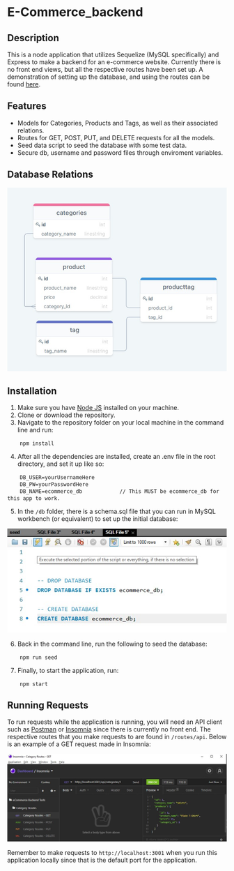 # E-Commerce_backend

## Description

This is a node application that utilizes Sequelize (MySQL specifically) and Express to make a backend for an e-commerce website. Currently there is no front end views, but all the respective routes have been set up. A demonstration of setting up the database, and using the routes can be found [here](https://youtu.be/ytksjyKNKtk).

## Features

* Models for Categories, Products and Tags, as well as their associated relations.
* Routes for GET, POST, PUT, and DELETE requests for all the models.
* Seed data script to seed the database with some test data.
* Secure db, username and password files through enviroment variables.

## Database Relations

![relations](./img/model_relations.jpg)

## Installation

1. Make sure you have [Node JS](https://nodejs.dev/) installed on your machine.
2. Clone or download the repository.
3. Navigate to the repository folder on your local machine in the command line and run:
```
    npm install
```
4. After all the dependencies are installed, create an .env file in the root directory, and set it up like so:
```
    DB_USER=yourUsernameHere
    DB_PW=yourPasswordHere
    DB_NAME=ecommerce_db            // This MUST be ecommerce_db for this app to work.
```
5. In the `/db` folder, there is a schema.sql file that you can run in MySQL workbench (or equivalent) to set up the initial database:

![sql_setup](./img/sql_schema_setup.jpg)

6. Back in the command line, run the following to seed the database:
```
    npm run seed
```
7. Finally, to start the application, run:
```
    npm start
```

## Running Requests

To run requests while the application is running, you will need an API client such as [Postman](https://www.postman.com/) or [Insomnia](https://insomnia.rest/) since there is currently no front end. The respective routes that you make requests to are found in `/routes/api`. Below is an example of a GET request made in Insomnia:

![insomnia_example](./img/insomnia_tests.jpg)

Remember to make requests to `http://localhost:3001` when you run this application locally since that is the default port for the application.